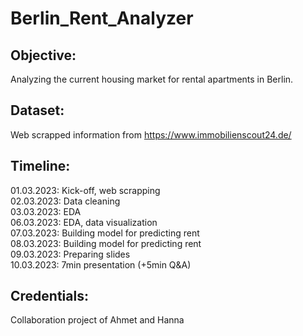 # Berlin_Rent_Analyzer

## Objective:
Analyzing the current housing market for rental apartments in Berlin.

## Dataset:
Web scrapped information from https://www.immobilienscout24.de/

## Timeline: 
01.03.2023: Kick-off, web scrapping    
02.03.2023: Data cleaning  
03.03.2023: EDA     
06.03.2023: EDA, data visualization  
07.03.2023: Building model for predicting rent  
08.03.2023: Building model for predicting rent  
09.03.2023: Preparing slides  
10.03.2023: 7min presentation (+5min Q&A)  

## Credentials:
Collaboration project of Ahmet and Hanna
